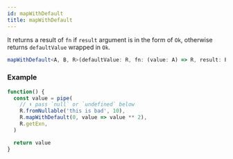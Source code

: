 ```yaml
---
id: mapWithDefault
title: mapWithDefault
---
```


It returns a result of `fn` if `result` argument is in the form of `Ok`, otherwise returns `defaultValue` wrapped in `Ok`.

```ts
mapWithDefault<A, B, R>(defaultValue: R, fn: (value: A) => R, result: Result<A, B>): Result<R, B>
```

### Example

```jsx live
function() {
  const value = pipe(
    // ⬇️ pass `null` or `undefined` below
    R.fromNullable('this is bad', 10),
    R.mapWithDefault(0, value => value ** 2),
    R.getExn,
  )

  return value
}
```
